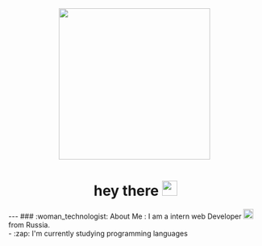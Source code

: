 <div id="header" align="center">
<img src="https://i.pinimg.com/originals/b9/49/c8/b949c86a570df07a7440abe39405834c.gif" width="300"/>
<img src="https://komarev.com/ghpvc/?username=your-github-ViktoriaCH&style=flat-square&color=blue" alt=""/>
<h1>
  hey there
  <img src="https://media.giphy.com/media/hvRJCLFzcasrR4ia7z/giphy.gif" width="30px"/>
</h1>
</div>
---
### :woman_technologist: About Me :
I am a intern web Developer <img src="https://media.giphy.com/media/WUlplcMpOCEmTGBtBW/giphy.gif" width="20"> from Russia.<br>
- :zap: I'm currently studying programming languages
